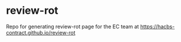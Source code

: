 # review-rot

Repo for generating review-rot page for the EC team at
<https://hacbs-contract.github.io/review-rot>
